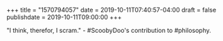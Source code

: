 +++
title = "1570794057"
date = 2019-10-11T07:40:57-04:00
draft = false
publishdate = 2019-10-11T09:00:00
+++

"I think, therefor, I scram." - #ScoobyDoo's contribution to #philosophy.
